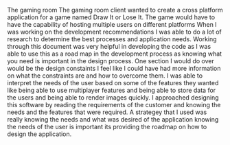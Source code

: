 The gaming room
The gaming room client wanted to create a cross platform application for a game named Draw It or Lose It. The game would have to have the capability of hosting multiple users
on different platforms
When I was working on the development recommendations I was able to do a lot of research to determine the best processes and application needs.
Working through this document was very helpful in developing the code as I was able to use this as a road map in the development process as knowing what you need is 
important in the design process.
One section I would do over would be the design constaints I feel like I could have had more information on what the constraints are and how to overcome them.
I was able to interpret the needs of the user based on some of the features they wanted like being able to use multiplayer features and being able to store data for the 
users and being able to render images quickly.
I approached designing this software by reading the requirements of the customer and knowing the needs and the features that were required. A strategey that I used was really
knowing the needs and what was desired of the application knowing the needs of the user is important its providing the roadmap on how to design the application.
